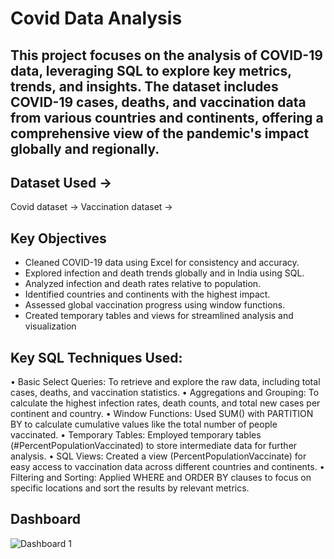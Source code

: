 # Covid Data Analysis
## This project focuses on the analysis of COVID-19 data, leveraging SQL to explore key metrics, trends, and insights. The dataset includes COVID-19 cases, deaths, and vaccination data from various countries and continents, offering a comprehensive view of the pandemic's impact globally and regionally.
## Dataset Used ->
Covid dataset ->
Vaccination dataset ->

## Key Objectives 
 * Cleaned COVID-19 data using Excel for consistency and accuracy.
 * Explored infection and death trends globally and in India using SQL.
 * Analyzed infection and death rates relative to population.
 * Identified countries and continents with the highest impact.
 * Assessed global vaccination progress using window functions.
 * Created temporary tables and views for streamlined analysis and visualization

## Key SQL Techniques Used:
•	Basic Select Queries: To retrieve and explore the raw data, including total cases, deaths, and vaccination statistics.
•	Aggregations and Grouping: To calculate the highest infection rates, death counts, and total new cases per continent and country.
•	Window Functions: Used SUM() with PARTITION BY to calculate cumulative values like the total number of people vaccinated.
•	Temporary Tables: Employed temporary tables (#PercentPopulationVaccinated) to store intermediate data for further analysis.
•	SQL Views: Created a view (PercentPopulationVaccinate) for easy access to vaccination data across different countries and continents.
•	Filtering and Sorting: Applied WHERE and ORDER BY clauses to focus on specific locations and sort the results by relevant metrics.

## Dashboard
![Dashboard 1](https://github.com/user-attachments/assets/1af3c94a-3784-4ad7-b9cd-1b29ae513a10)




